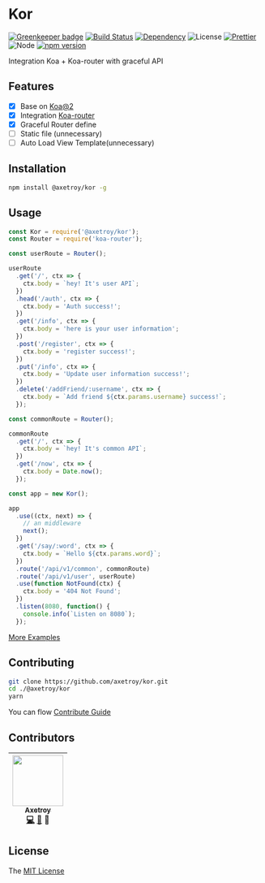 # Kor

[![Greenkeeper badge](https://badges.greenkeeper.io/axetroy/kor.svg)](https://greenkeeper.io/)
[![Build Status](https://travis-ci.org/axetroy/kor.svg?branch=master)](https://travis-ci.org/axetroy/kor)
[![Dependency](https://david-dm.org/@axetroy/kor.svg)](https://david-dm.org/@axetroy/kor)
![License](https://img.shields.io/badge/license-MIT-green.svg)
[![Prettier](https://img.shields.io/badge/Code%20Style-Prettier-green.svg)](https://github.com/prettier/prettier)
![Node](https://img.shields.io/badge/node-%3E=7.6-blue.svg?style=flat-square)
[![npm version](https://badge.fury.io/js/%40axetroy%2Fkor.svg)](https://badge.fury.io/js/%40axetroy%2Fkor)

Integration Koa + Koa-router with graceful API

## Features

- [x] Base on [Koa@2](https://github.com/koajs/koa)
- [x] Integration [Koa-router](https://github.com/alexmingoia/koa-router)
- [x] Graceful Router define
- [ ] Static file (unnecessary)
- [ ] Auto Load View Template(unnecessary)

## Installation
```bash
npm install @axetroy/kor -g
```

## Usage

```javascript
const Kor = require('@axetroy/kor');
const Router = require('koa-router');

const userRoute = Router();

userRoute
  .get('/', ctx => {
    ctx.body = `hey! It's user API`;
  })
  .head('/auth', ctx => {
    ctx.body = 'Auth success!';
  })
  .get('/info', ctx => {
    ctx.body = 'here is your user information';
  })
  .post('/register', ctx => {
    ctx.body = 'register success!';
  })
  .put('/info', ctx => {
    ctx.body = 'Update user information success!';
  })
  .delete('/addFriend/:username', ctx => {
    ctx.body = `Add friend ${ctx.params.username} success!`;
  });

const commonRoute = Router();

commonRoute
  .get('/', ctx => {
    ctx.body = `hey! It's common API`;
  })
  .get('/now', ctx => {
    ctx.body = Date.now();
  });

const app = new Kor();

app
  .use((ctx, next) => {
    // an middleware
    next();
  })
  .get('/say/:word', ctx => {
    ctx.body = `Hello ${ctx.params.word}`;
  })
  .route('/api/v1/common', commonRoute)
  .route('/api/v1/user', userRoute)
  .use(function NotFound(ctx) {
    ctx.body = '404 Not Found';
  })
  .listen(8080, function() {
    console.info(`Listen on 8080`);
  });

```

[More Examples](https://github.com/axetroy/kor/tree/master/examples)

## Contributing

```bash
git clone https://github.com/axetroy/kor.git
cd ./@axetroy/kor
yarn
```

You can flow [Contribute Guide](https://github.com/axetroy/@axetroy/kor/blob/master/contributing.md)

## Contributors

<!-- ALL-CONTRIBUTORS-LIST:START - Do not remove or modify this section -->
| [<img src="https://avatars1.githubusercontent.com/u/9758711?v=3" width="100px;"/><br /><sub>Axetroy</sub>](http://axetroy.github.io)<br />[💻](https://github.com/axetroyanti-redirect/anti-redirect/commits?author=axetroy) [🐛](https://github.com/axetroyanti-redirect/anti-redirect/issues?q=author%3Aaxetroy) 🎨 |
| :---: |
<!-- ALL-CONTRIBUTORS-LIST:END -->

## License

The [MIT License](https://github.com/axetroy/@axetroy/kor/blob/master/LICENSE)
